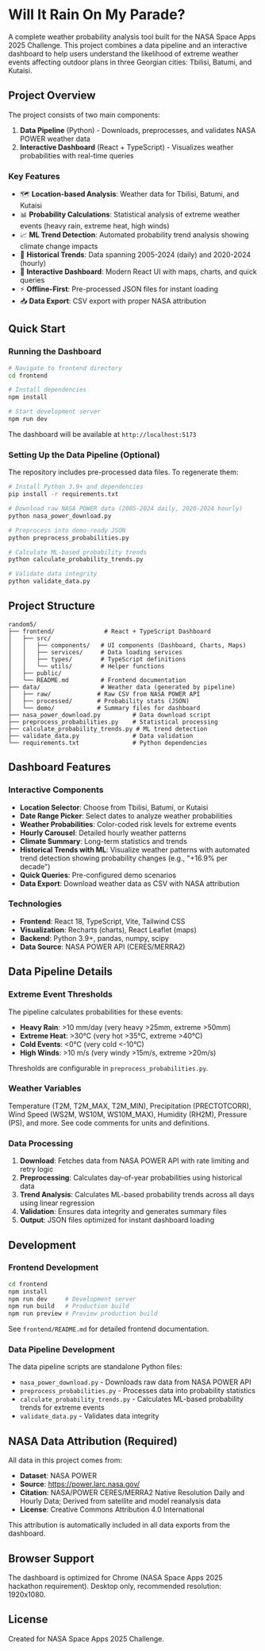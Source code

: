 # Will It Rain On My Parade?

A complete weather probability analysis tool built for the NASA Space Apps 2025 Challenge. This project combines a data pipeline and an interactive dashboard to help users understand the likelihood of extreme weather events affecting outdoor plans in three Georgian cities: Tbilisi, Batumi, and Kutaisi.

## Project Overview

The project consists of two main components:

1. **Data Pipeline** (Python) - Downloads, preprocesses, and validates NASA POWER weather data
2. **Interactive Dashboard** (React + TypeScript) - Visualizes weather probabilities with real-time queries

### Key Features

- 🗺️ **Location-based Analysis**: Weather data for Tbilisi, Batumi, and Kutaisi
- 📊 **Probability Calculations**: Statistical analysis of extreme weather events (heavy rain, extreme heat, high winds)
- 📈 **ML Trend Detection**: Automated probability trend analysis showing climate change impacts
- 📅 **Historical Trends**: Data spanning 2005-2024 (daily) and 2020-2024 (hourly)
- 🎨 **Interactive Dashboard**: Modern React UI with maps, charts, and quick queries
- ⚡ **Offline-First**: Pre-processed JSON files for instant loading
- 📥 **Data Export**: CSV export with proper NASA attribution

## Quick Start

### Running the Dashboard

```bash
# Navigate to frontend directory
cd frontend

# Install dependencies
npm install

# Start development server
npm run dev
```

The dashboard will be available at `http://localhost:5173`

### Setting Up the Data Pipeline (Optional)

The repository includes pre-processed data files. To regenerate them:

```bash
# Install Python 3.9+ and dependencies
pip install -r requirements.txt

# Download raw NASA POWER data (2005-2024 daily, 2020-2024 hourly)
python nasa_power_download.py

# Preprocess into demo-ready JSON
python preprocess_probabilities.py

# Calculate ML-based probability trends
python calculate_probability_trends.py

# Validate data integrity
python validate_data.py
```

## Project Structure

```
random5/
├── frontend/              # React + TypeScript Dashboard
│   ├── src/
│   │   ├── components/   # UI components (Dashboard, Charts, Maps)
│   │   ├── services/     # Data loading services
│   │   ├── types/        # TypeScript definitions
│   │   └── utils/        # Helper functions
│   ├── public/
│   └── README.md         # Frontend documentation
├── data/                 # Weather data (generated by pipeline)
│   ├── raw/             # Raw CSV from NASA POWER API
│   ├── processed/       # Probability stats (JSON)
│   └── demo/            # Summary files for dashboard
├── nasa_power_download.py         # Data download script
├── preprocess_probabilities.py    # Statistical processing
├── calculate_probability_trends.py # ML trend detection
├── validate_data.py               # Data validation
└── requirements.txt               # Python dependencies
```

## Dashboard Features

### Interactive Components

- **Location Selector**: Choose from Tbilisi, Batumi, or Kutaisi
- **Date Range Picker**: Select dates to analyze weather probabilities
- **Weather Probabilities**: Color-coded risk levels for extreme events
- **Hourly Carousel**: Detailed hourly weather patterns
- **Climate Summary**: Long-term statistics and trends
- **Historical Trends with ML**: Visualize weather patterns with automated trend detection showing probability changes (e.g., "+16.9% per decade")
- **Quick Queries**: Pre-configured demo scenarios
- **Data Export**: Download weather data as CSV with NASA attribution

### Technologies

- **Frontend**: React 18, TypeScript, Vite, Tailwind CSS
- **Visualization**: Recharts (charts), React Leaflet (maps)
- **Backend**: Python 3.9+, pandas, numpy, scipy
- **Data Source**: NASA POWER API (CERES/MERRA2)

## Data Pipeline Details

### Extreme Event Thresholds

The pipeline calculates probabilities for these events:

- **Heavy Rain**: >10 mm/day (very heavy >25mm, extreme >50mm)
- **Extreme Heat**: >30°C (very hot >35°C, extreme >40°C)
- **Cold Events**: <0°C (very cold <-10°C)
- **High Winds**: >10 m/s (very windy >15m/s, extreme >20m/s)

Thresholds are configurable in `preprocess_probabilities.py`.

### Weather Variables

Temperature (T2M, T2M_MAX, T2M_MIN), Precipitation (PRECTOTCORR), Wind Speed (WS2M, WS10M, WS10M_MAX), Humidity (RH2M), Pressure (PS), and more. See code comments for units and definitions.

### Data Processing

1. **Download**: Fetches data from NASA POWER API with rate limiting and retry logic
2. **Preprocessing**: Calculates day-of-year probabilities using historical data
3. **Trend Analysis**: Calculates ML-based probability trends across all days using linear regression
4. **Validation**: Ensures data integrity and generates summary files
5. **Output**: JSON files optimized for instant dashboard loading

## Development

### Frontend Development

```bash
cd frontend
npm install
npm run dev     # Development server
npm run build   # Production build
npm run preview # Preview production build
```

See `frontend/README.md` for detailed frontend documentation.

### Data Pipeline Development

The data pipeline scripts are standalone Python files:
- `nasa_power_download.py` - Downloads raw data from NASA POWER API
- `preprocess_probabilities.py` - Processes data into probability statistics
- `calculate_probability_trends.py` - Calculates ML-based probability trends for extreme events
- `validate_data.py` - Validates data integrity

## NASA Data Attribution (Required)

All data in this project comes from:

- **Dataset**: NASA POWER
- **Source**: https://power.larc.nasa.gov/
- **Citation**: NASA/POWER CERES/MERRA2 Native Resolution Daily and Hourly Data; Derived from satellite and model reanalysis data
- **License**: Creative Commons Attribution 4.0 International

This attribution is automatically included in all data exports from the dashboard.

## Browser Support

The dashboard is optimized for Chrome (NASA Space Apps 2025 hackathon requirement). Desktop only, recommended resolution: 1920x1080.

## License

Created for NASA Space Apps 2025 Challenge.
